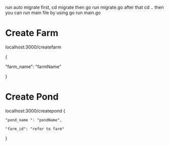 run auto migrate first, cd migrate then go run migrate.go
after that cd .. then you can run main file by using go run main.go

# Create Farm
localhost:3000/createfarm

{

  "farm_name": "farmName"
  
}



# Create Pond
localhost:3000/createpond
{

    "pond_name ": "pondName",
    
    "farm_id": "refer to farm"
}
